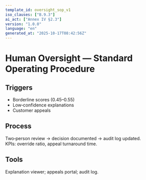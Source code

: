 ```yaml
---
template_id: oversight_sop_v1
iso_clauses: ["B.9.3"]
ai_act: ["Annex IV §2.3"]
version: "1.0.0"
language: "en"
generated_at: "2025-10-17T08:42:56Z"
---
```


# Human Oversight — Standard Operating Procedure

## Triggers
- Borderline scores (0.45–0.55)
- Low‑confidence explanations
- Customer appeals

## Process
Two‑person review → decision documented → audit log updated.  
KPIs: override ratio, appeal turnaround time.

## Tools
Explanation viewer; appeals portal; audit log.
